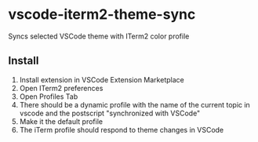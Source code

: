 # vscode-iterm2-theme-sync

  Syncs selected VSCode theme with ITerm2 color profile
  
## Install
1. Install extension in VSCode Extension Marketplace
2. Open ITerm2 preferences
3. Open Profiles Tab
4. There should be a dynamic profile with the name of the current topic in vscode and the postscript "synchronized with VSCode"
5. Make it the default profile
6. The iTerm profile should respond to theme changes in VSCode
